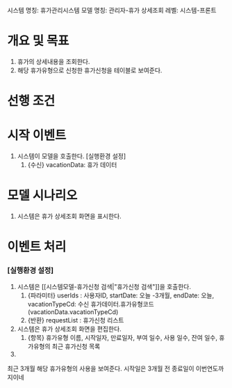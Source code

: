 시스템 명칭: 휴가관리시스템
모델 명칭: 관리자-휴가 상세조회
레벨: 시스템-프론트

# 개요 및 목표
1. 휴가의 상세내용을 조회한다.
2. 해당 휴가유형으로 신청한 휴가신청을 테이블로 보여준다.

# 선행 조건


# 시작 이벤트
1. 시스템이 모델을 호출한다. [실행환경 설정]
	1. {수신} vacationData: 휴가 데이터

# 모델 시나리오
1. 시스템은 휴가 상세조회 화면을 표시한다.

# 이벤트 처리
### [실행환경 설정]
1. 시스템은 [[시스템모델-휴가신청 검색|"휴가신청 검색"]]을 호출한다.
	1. {파라미터} userIds : 사용자ID, startDate: 오늘 -3개월, endDate: 오늘, vacationTypeCd: 수신 휴가데이터.휴가유형코드(vacationData.vacationTypeCd)
	2. {반환} requestList : 휴가신청 리스트
2. 시스템은 휴가 상세조회 화면을 편집한다.
	1. {항목} 휴가유형 이름, 시작일자, 만료일자, 부여 일수, 사용 일수, 잔여 일수, 휴가유형의 최근 휴가신청 목록
3. 


최근 3개월 해당 휴가유형의 사용을 보여준다.
시작일은 3개월 전
종료일이 이번연도까지이네